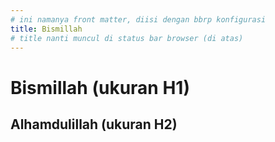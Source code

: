 ```yaml
---
# ini namanya front matter, diisi dengan bbrp konfigurasi
title: Bismillah
# title nanti muncul di status bar browser (di atas)
---
```


# Bismillah (ukuran H1)
## Alhamdulillah (ukuran H2)
